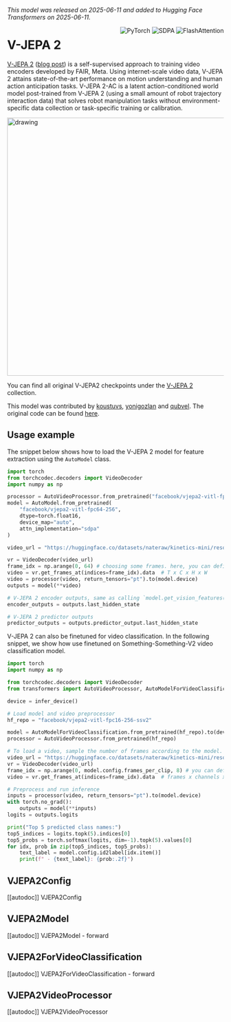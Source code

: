 <!--Copyright 2025 The HuggingFace Team. All rights reserved.

Licensed under the Apache License, Version 2.0 (the "License"); you may not use this file except in compliance with
the License. You may obtain a copy of the License at

http://www.apache.org/licenses/LICENSE-2.0

Unless required by applicable law or agreed to in writing, software distributed under the License is distributed on
an "AS IS" BASIS, WITHOUT WARRANTIES OR CONDITIONS OF ANY KIND, either express or implied. See the License for the
specific language governing permissions and limitations under the License.

⚠️ Note that this file is in Markdown but contain specific syntax for our doc-builder (similar to MDX) that may not be
rendered properly in your Markdown viewer.

-->
*This model was released on 2025-06-11 and added to Hugging Face Transformers on 2025-06-11.*

<div style="float: right;">
    <div class="flex flex-wrap space-x-1">
        <img alt="PyTorch" src="https://img.shields.io/badge/PyTorch-DE3412?style=flat&logo=pytorch&logoColor=white">
        <img alt="SDPA" src="https://img.shields.io/badge/SDPA-DE3412?style=flat&logo=pytorch&logoColor=white">
        <img alt="FlashAttention" src="https://img.shields.io/badge/%E2%9A%A1%EF%B8%8E%20FlashAttention-eae0c8?style=flat">
    </div>
</div>

# V-JEPA 2

[V-JEPA 2](https://huggingface.co/papers/2506.09985) ([blog post](https://ai.meta.com/blog/v-jepa-2-world-model-benchmarks/)) is a self-supervised approach to training video encoders developed by FAIR, Meta. Using internet-scale video data, V-JEPA 2 attains state-of-the-art performance on motion understanding and human action anticipation tasks. V-JEPA 2-AC is a latent action-conditioned world model post-trained from V-JEPA 2 (using a small amount of robot trajectory interaction data) that solves robot manipulation tasks without environment-specific data collection or task-specific training or calibration.

<div class="flex justify-center">
    <img src="https://huggingface.co/datasets/huggingface/documentation-images/resolve/main/transformers/model_doc/vjepa.gif" alt="drawing" width="600"/>
</div>

You can find all original V-JEPA2 checkpoints under the [V-JEPA 2](https://huggingface.co/collections/facebook/v-jepa-2-6841bad8413014e185b497a6) collection.

This model was contributed by [koustuvs](https://huggingface.co/koustuvs), [yonigozlan](https://huggingface.co/yonigozlan) and [qubvel](https://huggingface.co/qubvel-hf). The original code can be found [here](https://github.com/facebookresearch/vjepa2).

## Usage example

The snippet below shows how to load the V-JEPA 2 model for feature extraction using the `AutoModel` class.

```py
import torch
from torchcodec.decoders import VideoDecoder
import numpy as np

processor = AutoVideoProcessor.from_pretrained("facebook/vjepa2-vitl-fpc64-256")
model = AutoModel.from_pretrained(
    "facebook/vjepa2-vitl-fpc64-256",
    dtype=torch.float16,
    device_map="auto",
    attn_implementation="sdpa"
)

video_url = "https://huggingface.co/datasets/nateraw/kinetics-mini/resolve/main/val/archery/-Qz25rXdMjE_000014_000024.mp4"

vr = VideoDecoder(video_url)
frame_idx = np.arange(0, 64) # choosing some frames. here, you can define more complex sampling strategy
video = vr.get_frames_at(indices=frame_idx).data  # T x C x H x W
video = processor(video, return_tensors="pt").to(model.device)
outputs = model(**video)

# V-JEPA 2 encoder outputs, same as calling `model.get_vision_features()`
encoder_outputs = outputs.last_hidden_state

# V-JEPA 2 predictor outputs
predictor_outputs = outputs.predictor_output.last_hidden_state
```

V-JEPA 2 can also be finetuned for video classification. In the following snippet, we show how use finetuned on Something-Something-V2 video classification model.

```python
import torch
import numpy as np

from torchcodec.decoders import VideoDecoder
from transformers import AutoVideoProcessor, AutoModelForVideoClassification, infer_device

device = infer_device()

# Load model and video preprocessor
hf_repo = "facebook/vjepa2-vitl-fpc16-256-ssv2"

model = AutoModelForVideoClassification.from_pretrained(hf_repo).to(device)
processor = AutoVideoProcessor.from_pretrained(hf_repo)

# To load a video, sample the number of frames according to the model.
video_url = "https://huggingface.co/datasets/nateraw/kinetics-mini/resolve/main/val/bowling/-WH-lxmGJVY_000005_000015.mp4"
vr = VideoDecoder(video_url)
frame_idx = np.arange(0, model.config.frames_per_clip, 8) # you can define more complex sampling strategy
video = vr.get_frames_at(indices=frame_idx).data  # frames x channels x height x width

# Preprocess and run inference
inputs = processor(video, return_tensors="pt").to(model.device)
with torch.no_grad():
    outputs = model(**inputs)
logits = outputs.logits

print("Top 5 predicted class names:")
top5_indices = logits.topk(5).indices[0]
top5_probs = torch.softmax(logits, dim=-1).topk(5).values[0]
for idx, prob in zip(top5_indices, top5_probs):
    text_label = model.config.id2label[idx.item()]
    print(f" - {text_label}: {prob:.2f}")
```

## VJEPA2Config

[[autodoc]] VJEPA2Config

## VJEPA2Model

[[autodoc]] VJEPA2Model
    - forward

## VJEPA2ForVideoClassification

[[autodoc]] VJEPA2ForVideoClassification
    - forward

## VJEPA2VideoProcessor

[[autodoc]] VJEPA2VideoProcessor
